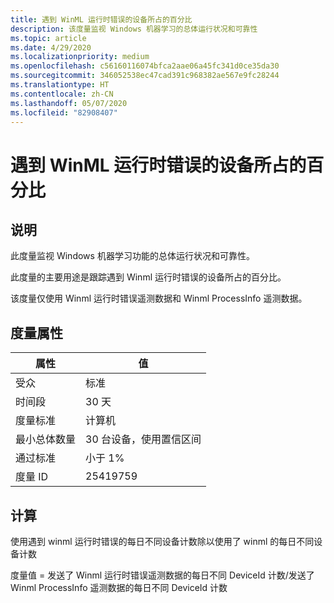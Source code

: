 ```yaml
---
title: 遇到 WinML 运行时错误的设备所占的百分比
description: 该度量监视 Windows 机器学习的总体运行状况和可靠性
ms.topic: article
ms.date: 4/29/2020
ms.localizationpriority: medium
ms.openlocfilehash: c56160116074bfca2aae06a45fc341d0ce35da30
ms.sourcegitcommit: 346052538ec47cad391c968382ae567e9fc28244
ms.translationtype: HT
ms.contentlocale: zh-CN
ms.lasthandoff: 05/07/2020
ms.locfileid: "82908407"
---
```

# <a name="percent-of-device-with-winml-runtime-error"></a>遇到 WinML 运行时错误的设备所占的百分比

## <a name="description"></a>说明

此度量监视 Windows 机器学习功能的总体运行状况和可靠性。

此度量的主要用途是跟踪遇到 Winml 运行时错误的设备所占的百分比。

该度量仅使用 Winml 运行时错误遥测数据和 Winml ProcessInfo 遥测数据。

## <a name="measure-attributes"></a>度量属性

|属性|值|
|----|----|
|受众 |标准|
|时间段 |30 天|
|度量标准 |计算机|
|最小总体数量 |30 台设备，使用置信区间|
|通过标准 |小于 1%|
|度量 ID |25419759|

## <a name="calculation"></a>计算

使用遇到 winml 运行时错误的每日不同设备计数除以使用了 winml 的每日不同设备计数

度量值 = 发送了 Winml 运行时错误遥测数据的每日不同 DeviceId 计数/发送了 Winml ProcessInfo 遥测数据的每日不同 DeviceId 计数

